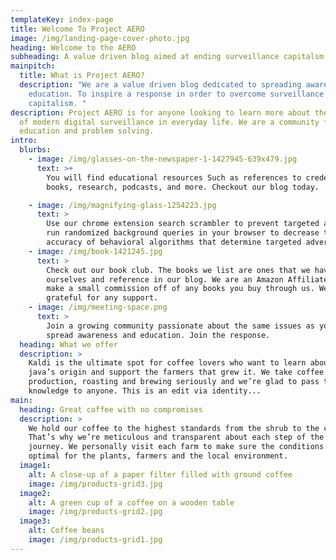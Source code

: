 ```yaml
---
templateKey: index-page
title: Welcome To Project AERO
image: /img/landing-page-cover-photo.jpg
heading: Welcome to the AERO
subheading: A value driven blog aimed at ending surveillance capitalsm
mainpitch:
  title: What is Project AERO?
  description: "We are a value driven blog dedicated to spreading awareness and
    education. To inspire a response in order to overcome surveillance
    capitalism. "
description: Project AERO is for anyone looking to learn more about the problems
  of modern digital surveillance in everyday life. We are a community focused on
  education and problem solving.
intro:
  blurbs:
    - image: /img/glasses-on-the-newspaper-1-1427945-639x479.jpg
      text: >+
        You will find educational resources Such as references to credentialed
        books, research, podcasts, and more. Checkout our blog today. 

    - image: /img/magnifying-glass-1254223.jpg
      text: >
        Use our chrome extension search scrambler to prevent targeted ads. We
        run randomized background queries in your browser to decrease the
        accuracy of behavioral algorithms that determine targeted advertising.
    - image: /img/book-1421245.jpg
      text: >
        Check out our book club. The books we list are ones that we have read
        ourselves and reference in our blog. We are an Amazon Affiliate so we
        make a small commission off of any books you buy through us. We are
        grateful for any support.
    - image: /img/meeting-space.png
      text: >
        Join a growing community passionate about the same issues as you. Help
        spread awareness and education. Join the response.
  heading: What we offer
  description: >
    Kaldi is the ultimate spot for coffee lovers who want to learn about their
    java’s origin and support the farmers that grew it. We take coffee
    production, roasting and brewing seriously and we’re glad to pass that
    knowledge to anyone. This is an edit via identity...
main:
  heading: Great coffee with no compromises
  description: >
    We hold our coffee to the highest standards from the shrub to the cup.
    That’s why we’re meticulous and transparent about each step of the coffee’s
    journey. We personally visit each farm to make sure the conditions are
    optimal for the plants, farmers and the local environment.
  image1:
    alt: A close-up of a paper filter filled with ground coffee
    image: /img/products-grid3.jpg
  image2:
    alt: A green cup of a coffee on a wooden table
    image: /img/products-grid2.jpg
  image3:
    alt: Coffee beans
    image: /img/products-grid1.jpg
---
```

